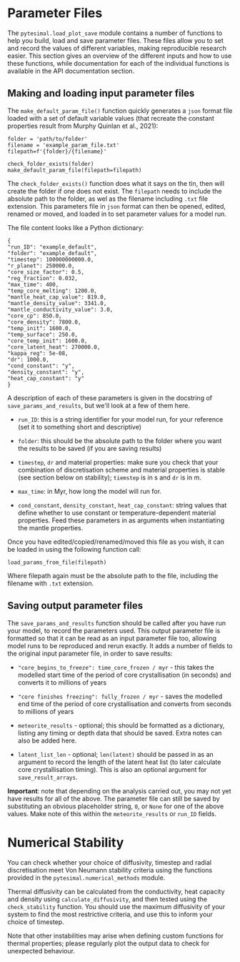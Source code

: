 Parameter Files
==============

The `pytesimal.load_plot_save` module contains a number of functions to help you build, load and save
parameter files. These files allow you to set and record the values of different variables, making
reproducible research easier. This section gives an overview of the different inputs and how to use
these functions, while documentation for each of the individual functions is available in the API
documentation section.

Making and loading input parameter files
----------------------------------------

The `make_default_param_file()` function quickly generates a `json` format file loaded with a set
of default variable values (that recreate the constant properties result from Murphy Quinlan et
al., 2021):

    folder = 'path/to/folder'
    filename = 'example_param_file.txt'
    filepath=f'{folder}/{filename}'

    check_folder_exists(folder)
    make_default_param_file(filepath=filepath)

The `check_folder_exists()` function does what it says on the tin, then will create the folder
if one does not exist.
The `filepath` needs to include the absolute path to the folder, as wel as the filename
including `.txt` file extension.
This parameters file in `json` format can then be opened, edited, renamed or
moved, and loaded in to set parameter values for a model run.

The file content looks like a Python dictionary:

    {
    "run_ID": "example_default",
    "folder": "example_default",
    "timestep": 100000000000.0,
    "r_planet": 250000.0,
    "core_size_factor": 0.5,
    "reg_fraction": 0.032,
    "max_time": 400,
    "temp_core_melting": 1200.0,
    "mantle_heat_cap_value": 819.0,
    "mantle_density_value": 3341.0,
    "mantle_conductivity_value": 3.0,
    "core_cp": 850.0,
    "core_density": 7800.0,
    "temp_init": 1600.0,
    "temp_surface": 250.0,
    "core_temp_init": 1600.0,
    "core_latent_heat": 270000.0,
    "kappa_reg": 5e-08,
    "dr": 1000.0,
    "cond_constant": "y",
    "density_constant": "y",
    "heat_cap_constant": "y"
    }

A description of each of these parameters is given in the docstring of `save_params_and_results`,
but we'll look at a few of them here.

- `run_ID`: this is a string identifier for your model run, for your reference (set it to something
  short and descriptive)
  
- `folder`: this should be the absolute path to the folder where you want the results to be saved (if 
  you are saving results)
  
- `timestep`, `dr` and material properties: make sure you check that your combination of discretisation
  scheme and material properties is stable (see section below on stability); `tiemstep` is in s and
  `dr` is in m.
  
- `max_time`: in Myr, how long the model will run for. 

- `cond_constant`, `density_constant`, `heat_cap_constant`: string values that define whether
  to use constant or temperature-dependent material properties. Feed these parameters in as
  arguments when instantiating the mantle properties.
  
Once you have edited/copied/renamed/moved this file as you wish, it can be loaded in using
the following function call:

    load_params_from_file(filepath)

Where filepath again must be the absolute path to the file, including the filename with
`.txt` extension.

Saving output parameter files
-----------------------------

The `save_params_and_results` function should be called after you have run your model,
to record the parameters used. This output parameter file is formatted so that it can
be read as an input parameter file too, allowing model runs to be reproduced and rerun
exactly. It adds a number of fields to the original input parameter file, in order
to save results:

- `"core_begins_to_freeze": time_core_frozen / myr` - this takes the modelled start time
of the period of core crystallisation (in seconds) and converts it to millions of years
  
- `"core finishes freezing": fully_frozen / myr` - saves the modelled end time of the
period of core crystallisation and converts from seconds to millions of years
  
- `meteorite_results` - optional; this should be formatted
as a dictionary, listing any timing or depth data that should be saved. Extra notes
  can also be added here.
  
- `latent_list_len` - optional; `len(latent)` should be passed in as an argument to
record the length of the latent heat list (to later calculate core crystallisation timing).
  This is also an optional argument for `save_result_arrays`.
  
**Important**: note that depending on the analysis carried out, you may not yet
have results for all of the above. The parameter file can still be saved by substituting
an obvious placeholder string, `0`, or `None` for one of the above values. Make note
of this within the `meteorite_results` or `run_ID` fields.

Numerical Stability
===================

You can check whether your choice of diffusivity, timestep and
radial discretisation meet Von Neumann stability criteria using
the functions provided in the `pytesimal.numerical_methods`
module.

Thermal diffusivity can be calculated from the conductivity,
heat capacity and density using `calculate_diffusivity`, and
then tested using the `check_stability` function. You should
use the maximum diffusivity of your system to find the most
restrictive criteria, and use this to inform your choice
of timestep.

Note that other instabilities may arise when defining custom
functions for thermal properties; please regularly plot the
output data to check for unexpected behaviour.